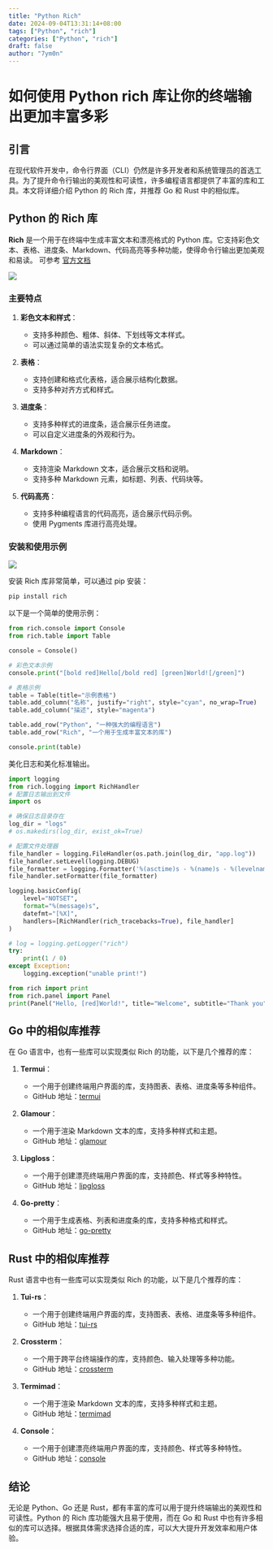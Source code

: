```yaml
---
title: "Python Rich"
date: 2024-09-04T13:31:14+08:00
tags: ["Python", "rich"]
categories: ["Python", "rich"]
draft: false
author: "7ym0n"
---
```


# 如何使用 Python rich 库让你的终端输出更加丰富多彩

## 引言

在现代软件开发中，命令行界面（CLI）仍然是许多开发者和系统管理员的首选工具。为了提升命令行输出的美观性和可读性，许多编程语言都提供了丰富的库和工具。本文将详细介绍 Python 的 Rich 库，并推荐 Go 和 Rust 中的相似库。

## Python 的 Rich 库

**Rich** 是一个用于在终端中生成丰富文本和漂亮格式的 Python 库。它支持彩色文本、表格、进度条、Markdown、代码高亮等多种功能，使得命令行输出更加美观和易读。
可参考 [官方文档](https://github.com/Textualize/rich)

![](/develop/rich-1.png)

### 主要特点

1. **彩色文本和样式**：
   - 支持多种颜色、粗体、斜体、下划线等文本样式。
   - 可以通过简单的语法实现复杂的文本格式。

2. **表格**：
   - 支持创建和格式化表格，适合展示结构化数据。
   - 支持多种对齐方式和样式。

3. **进度条**：
   - 支持多种样式的进度条，适合展示任务进度。
   - 可以自定义进度条的外观和行为。

4. **Markdown**：
   - 支持渲染 Markdown 文本，适合展示文档和说明。
   - 支持多种 Markdown 元素，如标题、列表、代码块等。

5. **代码高亮**：
   - 支持多种编程语言的代码高亮，适合展示代码示例。
   - 使用 Pygments 库进行高亮处理。

### 安装和使用示例

![](/develop/rich-2.png)

安装 Rich 库非常简单，可以通过 pip 安装：

```bash
pip install rich
```

以下是一个简单的使用示例：

```python
from rich.console import Console
from rich.table import Table

console = Console()

# 彩色文本示例
console.print("[bold red]Hello[/bold red] [green]World![/green]")

# 表格示例
table = Table(title="示例表格")
table.add_column("名称", justify="right", style="cyan", no_wrap=True)
table.add_column("描述", style="magenta")

table.add_row("Python", "一种强大的编程语言")
table.add_row("Rich", "一个用于生成丰富文本的库")

console.print(table)
```

美化日志和美化标准输出。

```python
import logging
from rich.logging import RichHandler
# 配置日志输出到文件
import os

# 确保日志目录存在
log_dir = "logs"
# os.makedirs(log_dir, exist_ok=True)

# 配置文件处理器
file_handler = logging.FileHandler(os.path.join(log_dir, "app.log"))
file_handler.setLevel(logging.DEBUG)
file_formatter = logging.Formatter('%(asctime)s - %(name)s - %(levelname)s - %(message)s')
file_handler.setFormatter(file_formatter)

logging.basicConfig(
    level="NOTSET",
    format="%(message)s",
    datefmt="[%X]",
    handlers=[RichHandler(rich_tracebacks=True), file_handler]
)

# log = logging.getLogger("rich")
try:
    print(1 / 0)
except Exception:
    logging.exception("unable print!")

from rich import print
from rich.panel import Panel
print(Panel("Hello, [red]World!", title="Welcome", subtitle="Thank you"))
```

## Go 中的相似库推荐

在 Go 语言中，也有一些库可以实现类似 Rich 的功能，以下是几个推荐的库：

1. **Termui**：
   - 一个用于创建终端用户界面的库，支持图表、表格、进度条等多种组件。
   - GitHub 地址：[termui](https://github.com/gizak/termui)

2. **Glamour**：
   - 一个用于渲染 Markdown 文本的库，支持多种样式和主题。
   - GitHub 地址：[glamour](https://github.com/charmbracelet/glamour)

3. **Lipgloss**：
   - 一个用于创建漂亮终端用户界面的库，支持颜色、样式等多种特性。
   - GitHub 地址：[lipgloss](https://github.com/charmbracelet/lipgloss)

4. **Go-pretty**：
   - 一个用于生成表格、列表和进度条的库，支持多种格式和样式。
   - GitHub 地址：[go-pretty](https://github.com/jedib0t/go-pretty)

## Rust 中的相似库推荐

Rust 语言中也有一些库可以实现类似 Rich 的功能，以下是几个推荐的库：

1. **Tui-rs**：
   - 一个用于创建终端用户界面的库，支持图表、表格、进度条等多种组件。
   - GitHub 地址：[tui-rs](https://github.com/fdehau/tui-rs)

2. **Crossterm**：
   - 一个用于跨平台终端操作的库，支持颜色、输入处理等多种功能。
   - GitHub 地址：[crossterm](https://github.com/crossterm-rs/crossterm)

3. **Termimad**：
   - 一个用于渲染 Markdown 文本的库，支持多种样式和主题。
   - GitHub 地址：[termimad](https://github.com/Canop/termimad)

4. **Console**：
   - 一个用于创建漂亮终端用户界面的库，支持颜色、样式等多种特性。
   - GitHub 地址：[console](https://github.com/mitsuhiko/console)

## 结论

无论是 Python、Go 还是 Rust，都有丰富的库可以用于提升终端输出的美观性和可读性。Python 的 Rich 库功能强大且易于使用，而在 Go 和 Rust 中也有许多相似的库可以选择。根据具体需求选择合适的库，可以大大提升开发效率和用户体验。